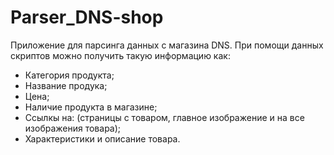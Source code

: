 # Parser_DNS-shop

Приложение для парсинга данных с магазина DNS.
При помощи данных скриптов можно получить такую информацию как: 
- Категория продукта;
- Название продука;
- Цена;
- Наличие продукта в магазине;
- Ссылкы на: (страницы с товаром, главное изображение и на все изображения товара);
- Характеристики и описание товара.
